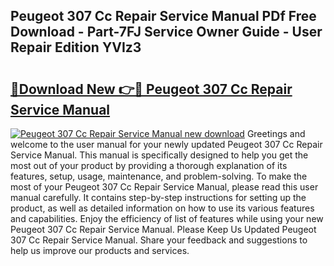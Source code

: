 ## Peugeot 307 Cc Repair Service Manual PDf Free Download - Part-7FJ Service Owner Guide - User Repair Edition YVIz3

# <h2><a href="http://bc85069.oget.top/?id=Peugeot+307+Cc+Repair+Service+Manual">🔗Download New 👉🔴 Peugeot 307 Cc Repair Service Manual</a></h2>

[![Peugeot 307 Cc Repair Service Manual new download](https://i.imgur.com/5g1atiW.png)](http://bc85069.oget.top/?id=Peugeot+307+Cc+Repair+Service+Manual)
Greetings and welcome to the user manual for your newly updated Peugeot 307 Cc Repair Service Manual. This manual is specifically designed to help you get the most out of your product by providing a thorough explanation of its features, setup, usage, maintenance, and problem-solving. To make the most of your Peugeot 307 Cc Repair Service Manual, please read this user manual carefully. It contains step-by-step instructions for setting up the product, as well as detailed information on how to use its various features and capabilities. Enjoy the efficiency of list of features while using your new Peugeot 307 Cc Repair Service Manual. Please Keep Us Updated Peugeot 307 Cc Repair Service Manual. Share your feedback and suggestions to help us improve our products and services.

